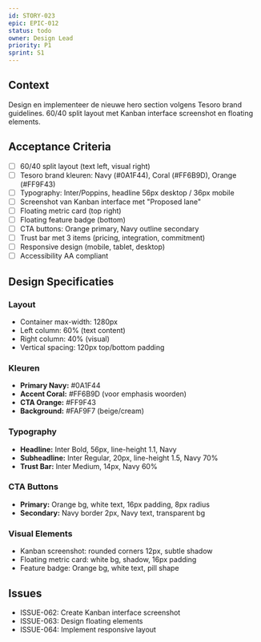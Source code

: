 ```yaml
---
id: STORY-023
epic: EPIC-012
status: todo
owner: Design Lead
priority: P1
sprint: S1
---
```


## Context

Design en implementeer de nieuwe hero section volgens Tesoro brand guidelines. 60/40 split layout met Kanban interface screenshot en floating elements.

## Acceptance Criteria

- [ ] 60/40 split layout (text left, visual right)
- [ ] Tesoro brand kleuren: Navy (#0A1F44), Coral (#FF6B9D), Orange (#FF9F43)
- [ ] Typography: Inter/Poppins, headline 56px desktop / 36px mobile
- [ ] Screenshot van Kanban interface met "Proposed lane"
- [ ] Floating metric card (top right)
- [ ] Floating feature badge (bottom)
- [ ] CTA buttons: Orange primary, Navy outline secondary
- [ ] Trust bar met 3 items (pricing, integration, commitment)
- [ ] Responsive design (mobile, tablet, desktop)
- [ ] Accessibility AA compliant

## Design Specificaties

### Layout
- Container max-width: 1280px
- Left column: 60% (text content)
- Right column: 40% (visual)
- Vertical spacing: 120px top/bottom padding

### Kleuren
- **Primary Navy:** #0A1F44
- **Accent Coral:** #FF6B9D (voor emphasis woorden)
- **CTA Orange:** #FF9F43
- **Background:** #FAF9F7 (beige/cream)

### Typography
- **Headline:** Inter Bold, 56px, line-height 1.1, Navy
- **Subheadline:** Inter Regular, 20px, line-height 1.5, Navy 70%
- **Trust Bar:** Inter Medium, 14px, Navy 60%

### CTA Buttons
- **Primary:** Orange bg, white text, 16px padding, 8px radius
- **Secondary:** Navy border 2px, Navy text, transparent bg

### Visual Elements
- Kanban screenshot: rounded corners 12px, subtle shadow
- Floating metric card: white bg, shadow, 16px padding
- Feature badge: Orange bg, white text, pill shape

## Issues

- ISSUE-062: Create Kanban interface screenshot
- ISSUE-063: Design floating elements
- ISSUE-064: Implement responsive layout
